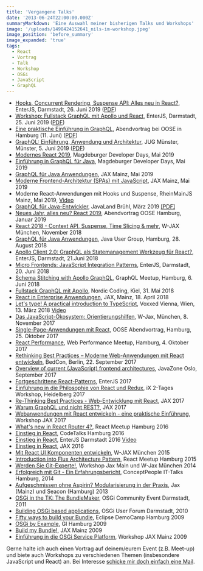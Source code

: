 ```yaml
---
title: 'Vergangene Talks'
date: '2013-06-24T22:00:00.000Z'
summaryMarkdown: 'Eine Auswahl meiner bisherigen Talks und Workshops'
image: '/uploads/1498424152641_nils-im-workshop.jpeg'
image_position: 'before_summary'
image_expanded: 'true'
tags:
  - React
  - Vortrag
  - Talk
  - Workshop
  - OSGi
  - JavaScript
  - GraphQL
---
```


- [Hooks, Concurrent Rendering, Suspense API: Alles neu in React?](https://www.enterjs.de/single?id=7955&hooks%2C-concurrent-rendering%2C-suspense-api%3A-alles-neu-in-react), EnterJS, Darmstadt, 26. Juni 2019 ([PDF](https://nils.buzz/ejs2019-react))
- [Workshop: Fullstack GraphQL mit Apollo und React](https://www.enterjs.de/single?id=8565&fullstack-graphql-mit-apollo-und-react), EnterJS, Darmstadt, 25. Juni 2019 ([PDF](https://nils.buzz/ejs-graphql-workshop))
- [Eine praktische Einführung in GraphQL](https://www.oose.de/abendvortrag/praktische-einfuehrung-graphql/), Abendvortrag bei OOSE in Hamburg (11. Juni) ([PDF](https://nils.buzz/oose-graphql))
- [GraphQL: Einführung, Anwendung und Architektur](https://www.xing.com/events/graphql-einfuhrung-anwendung-architektur-2100431), JUG Münster, Münster, 5. Juni 2019 ([PDF](https://nils.buzz/jugms-graphql))
- [Modernes React 2019](https://bit.ly/md-dev-days-react-2019), Magdeburger Developer Days, Mai 2019
- [Einführung in GraphQL für Java](https://bit.ly/md-devdays-graphql), Magdeburger Developer Days, Mai 2019
- [GraphQL für Java Anwendungen](https://bit.ly/jax-graphql), JAX Mainz, Mai 2019
- [Moderne Frontend-Architektur (SPAs) mit JavaScript](https://bit.ly/jax-spa), JAX Mainz, Mai 2019
- Moderne React-Anwendungen mit Hooks und Suspense, RheinMainJS Mainz, Mai 2019, [Video](https://www.youtube.com/watch?v=u1oRaO-RtCI)
- [GraphQL für Java-Entwickler](https://programm.javaland.eu/2019/#/scheduledEvent/569601), JavaLand Brühl, März 2019 [[PDF]](https://github.com/nilshartmann/graphql-examples/raw/master/java/talk/javaland-2019.pdf)
- [Neues Jahr, alles neu? React 2019](https://bit.ly/oose-react-2019), Abendvortrag OOSE Hamburg, Januar 2019
- [React 2018 - Context API, Suspense, Time Slicing & mehr](https://speakerdeck.com/nilshartmann/react-2018-context-api-suspense-time-slicing-and-mehr), W-JAX München, November 2018
- [GraphQL für Java Anwendungen](https://speakerdeck.com/nilshartmann/graphql-fur-java-anwendungen), Java User Group, Hamburg, 28. August 2018
- [Apollo Client 2.0: GraphQL als Statemanagement Werkzeug für React?](https://speakerdeck.com/nilshartmann/apollo-client-2-dot-0-graphql-als-state-management-werkzeug-fur-react), EnterJS, Darmstadt, 21.Juni 2018
- [Micro Frontends: JavaScript Integration Patterns](https://bit.ly/enterjs-micro-frontends), EnterJS, Darmstadt, 20. Juni 2018
- [Schema Stitching with Apollo GraphQL](https://speakerdeck.com/nilshartmann/schema-stitching-with-apollo-graphql), GraphQL Meetup, Hamburg, 6. Juni 2018
- [Fullstack GraphQL mit Apollo](https://speakerdeck.com/nilshartmann/full-stack-graphql-mit-apollo), Nordic Coding, Kiel, 31. Mai 2018
- [React in Enterprise Anwendungen](https://speakerdeck.com/nilshartmann/react-in-enterprise-anwendungen), JAX, Mainz, 18. April 2018
- [Let's type! A practical introduction to TypeScript](https://speakerdeck.com/nilshartmann/lets-type-a-practical-intro-to-typescript), Voxxed Vienna, Wien, 13. März 2018 [Video](https://youtu.be/IadZyDwfwWI)
- [Das JavaScript-Ökosystem: Orientierungshilfen](https://jax.de/web-development-javascript/das-javascript-oekosystem-orientierungshilfen/), W-Jax, München, 8. November 2017
- [Single-Page-Anwendungen mit React](https://www.oose.de/abendvortrag/single-page-anwendungen-mit-react/), OOSE Abendvortrag, Hamburg, 25. Oktober 2017
- [React Performance](href="https://www.meetup.com/de-DE/Hamburg-Web-Performance-Group/events/241264722/), Web Performance Meetup, Hamburg, 4. Oktober 2017
- [Rethinking Best Practices – Moderne Web-Anwendungen mit React entwickeln](http://bed-con.org/2017/talks/Rethinking-Best-Practices--Moderne-Web-Anwendungen-mit-React-entwickeln), BedCon, Berlin, 22. September 2017
- [Overview of current (JavaScript) frontend architectures](https://2017.javazone.no/program/5ddf7fcd3cdd41d78091f0677eb4eec0), JavaZone Oslo, September 2017
- [Fortgeschrittene React-Patterns](http://djcordhose.github.io/react-workshop/2017_enterjs_advanced.html#/), EnterJS 2017
- [Einführung in die Philosophie von React und Redux](http://bit.ly/react-ix), iX 2-Tages Workshop, Heidelberg 2017
- [Re-Thinking Best Practices - Web-Entwicklung mit React](https://github.com/nilshartmann/react-talk/raw/2017_05_11-Jax/react-talk.pdf),
  JAX 2017
- [Warum GraphQL und nicht REST?](https://djcordhose.github.io/graphql-sandbox/talk/2017_graphql_jax.html), JAX 2017
- [Webanwendungen mit React entwickeln - eine praktische Einführung](http://bit.ly/jax2017-react-workshop), Workshop JAX 2017
- [What's new in React Router 4?](http://bit.ly/react-rr4), React Meetup Hamburg 2016
- [Einstieg in React](http://bit.ly/react-codetalks), CodeTalks Hamburg 2016
- [Einstieg in React](https://github.com/nilshartmann/react-talk/raw/enterjs/react-talk.pdf), EnterJS Darmstadt 2016 [Video](https://vimeo.com/171738595)
- [Einstieg in React](https://github.com/nilshartmann/react-talk/raw/jax2016/react-talk.pdf), JAX 2016
- [Mit React UI Komponenten entwickeln](https://nilshartmann.net/uploads/mit_react_komponenten_entwickeln.pdf), W-JAX München 2015
- [Introduction into Flux Architecture Pattern](https://nilshartmann.net/uploads/flux-introduction.pdf), React Meetup Hamburg 2015
- [Werden Sie Git-Experte!](https://nilshartmann.net/uploads/WJax-Git-Powerworkshop.pdf), Workshop Jax Main und W-Jax München 2014
- [Erfolgreich mit Git - Ein Erfahrungsbericht](https://nilshartmann.net/uploads/IT-Talk-Concept-People-Erfolgreich-mit-Git.pdf), ConceptPeople IT-Talks Hamburg, 2014
- [Aufgeschmissen ohne Aspirin? Modularisierung in der Praxis](https://nilshartmann.net/uploads/aufgeschmissen-ohne-aspirin.pdf), Jax (Mainz) und Seacon (Hamburg) 2013
- [OSGi in the TK: The BundleMaker](https://nilshartmann.net/uploads/Hartmann-Wuetherich-OSGi_In_The_TK.pdf), OSGi Community Event Darmstadt, 2011
- [Building OSGi based applications](https://nilshartmann.net/uploads/ant4eclipse_osgi_2010.pdf), OSGi User Forum Darmstadt, 2010
- [Fifty ways to build your Bundle](http://www.slideshare.net/nilshartmann/fifty-ways-to-build-your-bundle), Eclipse DemoCamp Hamburg 2009
- [OSGi by Example](https://nilshartmann.net/uploads/osgi-by-example.pdf), GI Hamburg 2009
- [Build my Bundle!](https://nilshartmann.net/uploads/BuildMyBundle.pdf), JAX Mainz 2009
- [Einführung in die OSGi Service Platform](https://nilshartmann.net/uploads/Powerworkshop-OSGi-JAX2009.pdf), Workshop JAX Mainz 2009

Gerne halte ich auch einen Vortrag auf deinem/eurem Event (z.B. Meet-up) und biete auch Workshops zu verschiedenen Themen (insbesondere JavaScript und React) an. Bei Interesse [schicke mir doch einfach eine Mail](mailto:nils@nilshartmann.net).
